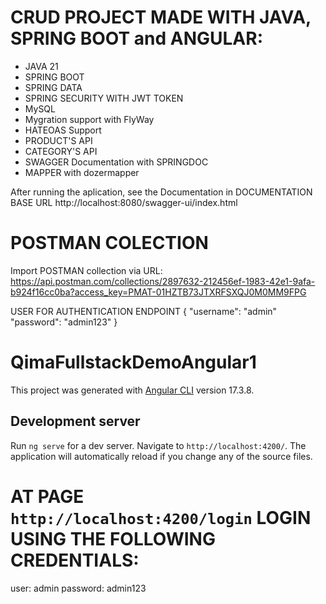 # CRUD PROJECT MADE WITH JAVA, SPRING BOOT and ANGULAR:

- JAVA 21
- SPRING BOOT
- SPRING DATA
- SPRING SECURITY WITH JWT TOKEN
- MySQL
- Mygration support with FlyWay
- HATEOAS Support
- PRODUCT'S API
- CATEGORY'S API
- SWAGGER Documentation with SPRINGDOC
- MAPPER with dozermapper

After running the aplication, see the Documentation in DOCUMENTATION BASE URL http://localhost:8080/swagger-ui/index.html

# POSTMAN COLECTION

Import POSTMAN collection via URL:
https://api.postman.com/collections/2897632-212456ef-1983-42e1-9afa-b924f16cc0ba?access_key=PMAT-01HZTB73JTXRFSXQJ0M0MM9FPG

USER FOR AUTHENTICATION ENDPOINT { "username": "admin" "password": "admin123" }

# QimaFullstackDemoAngular1

This project was generated with [Angular CLI](https://github.com/angular/angular-cli) version 17.3.8.

## Development server

Run `ng serve` for a dev server. Navigate to `http://localhost:4200/`. The application will automatically reload if you change any of the source files.

# AT PAGE `http://localhost:4200/login` LOGIN USING THE FOLLOWING CREDENTIALS:
user: admin
password: admin123
